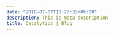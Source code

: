 ```yaml
---
date: "2018-07-07T18:23:33+06:00"
description: This is meta description
title: Datalytics | Blog
---
```

